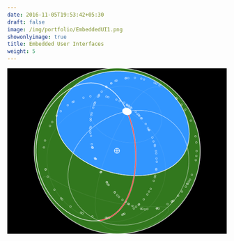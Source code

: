 ```yaml
---
date: 2016-11-05T19:53:42+05:30
draft: false
image: /img/portfolio/EmbeddedUI1.png
showonlyimage: true
title: Embedded User Interfaces
weight: 5
---
```


<!--more-->

![](/img/portfolio/EmbeddedUI1.png)
